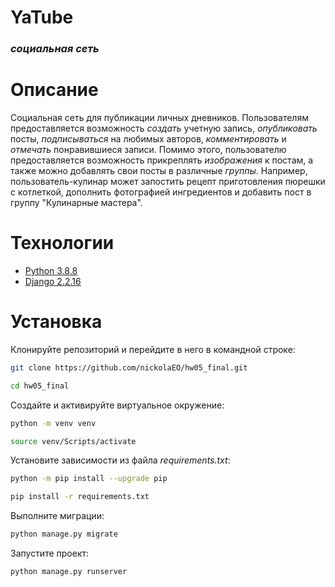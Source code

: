 # **YaTube**

### _социальная сеть_

# Описание

Социальная сеть для публикации личных дневников. Пользователям предоставляется возможность _создать_ учетную запись, _опубликовать_ посты, _подписываться_ на любимых авторов, _комментировать_ и _отмечать_ понравившиеся записи.
Помимо этого, пользователю предоставляется возможность прикреплять _изображения_ к постам, а также можно добавлять свои посты в различные _группы_. Например, пользователь-кулинар может запостить рецепт приготовления пюрешки с котлеткой, дополнить фотографией ингредиентов и добавить пост в группу "Кулинарные мастера".

# Технологии

- [Python 3.8.8](https://www.python.org/downloads/release/python-388/)
- [Django 2.2.16](https://www.djangoproject.com/)

# Установка

Клонируйте репозиторий и перейдите в него в командной строке:
```sh
git clone https://github.com/nickolaEO/hw05_final.git
```
```sh
cd hw05_final
```
Создайте и активируйте виртуальное окружение:
```sh
python -m venv venv
```
```sh
source venv/Scripts/activate
```
Установите зависимости из файла _requirements.txt_:
```sh
python -m pip install --upgrade pip
```
```sh
pip install -r requirements.txt
```
Выполните миграции:
```sh
python manage.py migrate
```
Запустите проект:
```sh
python manage.py runserver
```